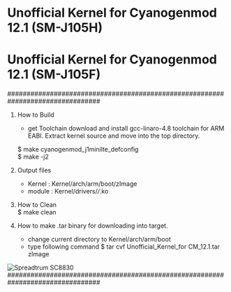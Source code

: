 # Unofficial Kernel for Cyanogenmod 12.1 (SM-J105H)
# Unofficial Kernel for Cyanogenmod 12.1 (SM-J105F)
################################################################################

1. How to Build
	- get Toolchain
	download and install gcc-linaro-4.8 toolchain for ARM EABI.
	Extract kernel source and move into the top directory.

	$ make cyanogenmod_j1minilte_defconfig       
	$ make -j2
		
	
2. Output files
	- Kernel : Kernel/arch/arm/boot/zImage
	- module : Kernel/drivers/*/*.ko
	
3. How to Clean	           
        $ make clean
	
4. How to make .tar binary for downloading into target.
	- change current directory to Kernel/arch/arm/boot
	- type following command
	$ tar cvf Unofficial_Kernel_for CM_12.1.tar zImage

![Spreadtrum SC8830](https://www.notebookcheck.net/typo3temp/_processed_/7/8/csm_SC8800D_1_01485188df.jpg "Samsung Galaxy J1 mini Duos")
################################################################################
